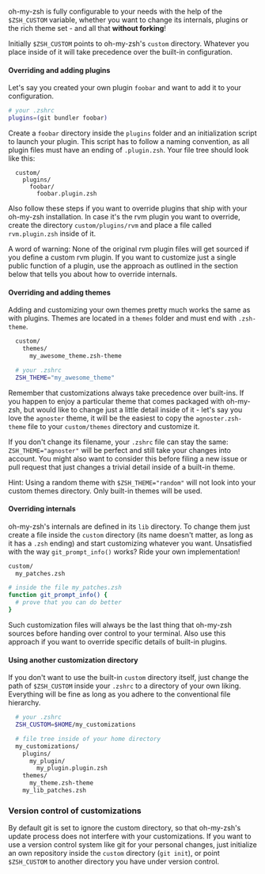 oh-my-zsh is fully configurable to your needs with the help of the `$ZSH_CUSTOM` variable, whether you want to change its internals, plugins or the rich theme set - and all that __without forking__!

Initially `$ZSH_CUSTOM` points to oh-my-zsh's `custom` directory. Whatever you place inside of it will take precedence over the built-in configuration.

#### Overriding and adding plugins
Let's say you created your own plugin `foobar` and want to add it to your configuration.
``` bash
# your .zshrc
plugins=(git bundler foobar)
```
Create a `foobar` directory inside the `plugins` folder and an initialization script to launch your plugin. This script has to follow a naming convention, as all plugin files must have an ending of `.plugin.zsh`. Your file tree should look like this:
```
  custom/
    plugins/
      foobar/
        foobar.plugin.zsh
```
Also follow these steps if you want to override plugins that ship with your oh-my-zsh installation. In case it's the rvm plugin you want to override, create the directory `custom/plugins/rvm` and place a file called `rvm.plugin.zsh` inside of it. 

A word of warning: None of the original rvm plugin files will get sourced if you define a custom rvm plugin. If you want to customize just a single public function of a plugin, use the approach as outlined in the section below that tells you about how to override internals.


#### Overriding and adding themes
Adding and customizing your own themes pretty much works the same as with plugins. Themes are located in a `themes` folder and must end with `.zsh-theme`.
```bash
  custom/
    themes/
      my_awesome_theme.zsh-theme

  # your .zshrc
  ZSH_THEME="my_awesome_theme"
```
Remember that customizations always take precedence over built-ins. If you happen to enjoy a particular theme that comes packaged with oh-my-zsh, but would like to change just a little detail inside of it - let's say you love the `agnoster` theme, it will be the easiest to copy the `agnoster.zsh-theme` file to your `custom/themes` directory and customize it. 

If you don't change its filename, your `.zshrc` file can stay the same: `ZSH_THEME="agnoster"` will be perfect and still take your changes into account. You might also want to consider this before filing a new issue or pull request that just changes a trivial detail inside of a built-in theme.

Hint: Using a random theme with `$ZSH_THEME="random"` will not look into your custom themes directory. Only built-in themes will be used.

#### Overriding internals
oh-my-zsh's internals are defined in its `lib` directory. To change them just create a file inside the `custom` directory (its name doesn't matter, as long as it has a `.zsh` ending) and start customizing whatever you want. Unsatisfied with the way `git_prompt_info()` works? Ride your own implementation!
``` bash
custom/
  my_patches.zsh

# inside the file my_patches.zsh
function git_prompt_info() {
  # prove that you can do better
}
```
Such customization files will always be the last thing that oh-my-zsh sources before handing over control to your terminal. Also use this approach if you want to override specific details of built-in plugins.


#### Using another customization directory
If you don't want to use the built-in `custom` directory itself, just change the path of `$ZSH_CUSTOM` inside your `.zshrc` to a directory of your own liking. Everything will be fine as long as you adhere to the  conventional file hierarchy.
``` bash
  # your .zshrc
  ZSH_CUSTOM=$HOME/my_customizations

  # file tree inside of your home directory
  my_customizations/
    plugins/
      my_plugin/
        my_plugin.plugin.zsh
    themes/
      my_theme.zsh-theme
    my_lib_patches.zsh
```

### Version control of customizations
By default git is set to ignore the custom directory, so that oh-my-zsh's update process does not interfere with your customizations.
If you want to use a version control system like git for your personal changes, just initialize an own repository inside the `custom` directory (`git init`), or point `$ZSH_CUSTOM` to another directory you have under version control.